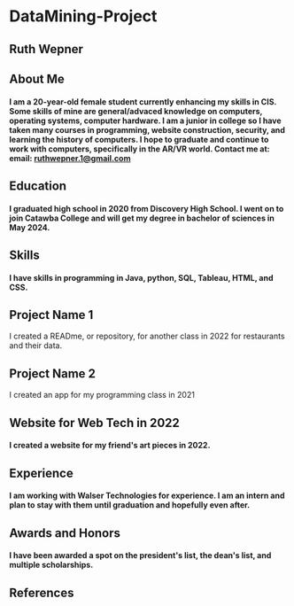 # DataMining-Project

## Ruth Wepner
## About Me 
#### I am a 20-year-old female student currently enhancing my skills in CIS. Some skills of mine are general/advaced knowledge on computers, operating systems, computer hardware. I am a junior in college so I have taken many courses in programming, website construction, security, and learning the history of computers. I hope to graduate and continue to work with computers, specifically in the AR/VR world. Contact me at: email: ruthwepner.1@gmail.com
## Education 
#### I graduated high school in 2020 from Discovery High School. I went on to join Catawba College and will get my degree in bachelor of sciences in May 2024. 
## Skills 
#### I have skills in programming in Java, python, SQL, Tableau, HTML, and CSS. 

## Project Name 1
I created a READme, or repository, for another class in 2022 for restaurants and their data. 
## Project Name 2
I created an app for my programming class in 2021
## Website for Web Tech in 2022
#### I created a website for my friend's art pieces in 2022.
## Experience 
#### I am working with Walser Technologies for experience. I am an intern and plan to stay with them until graduation and hopefully even after. 
## Awards and Honors
#### I have been awarded a spot on the president's list, the dean's list, and multiple scholarships. 
## References
